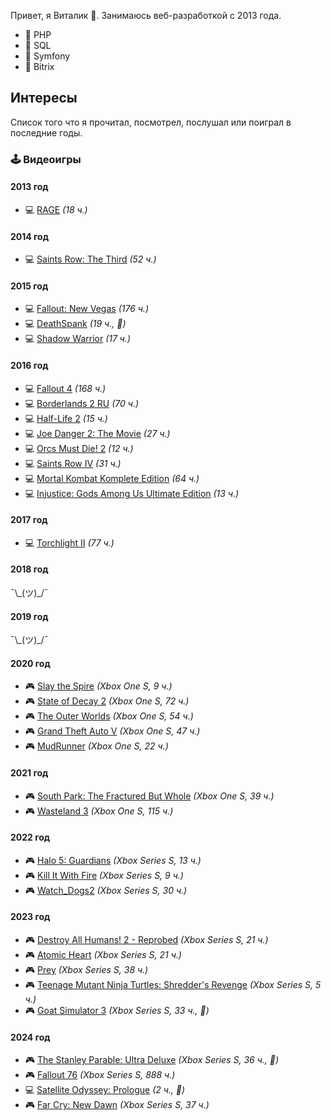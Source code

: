 Привет, я Виталик 🖖. Занимаюсь веб-разработкой с 2013 года.
* 🐘 PHP
* 🐬 SQL
* 🎻 Symfony
* 🦫 Bitrix

## Интересы
Список того что я прочитал, посмотрел, послушал или поиграл в последние годы.

### 🕹️ Видеоигры

#### 2013 год
* 💻 [RAGE](https://store.steampowered.com/app/9200/RAGE/) _(18 ч.)_

#### 2014 год
* 💻 [Saints Row: The Third](https://store.steampowered.com/app/55230/Saints_Row_The_Third/) _(52 ч.)_

#### 2015 год
* 💻 [Fallout: New Vegas](https://store.steampowered.com/app/22490/Fallout_New_Vegas/) _(176 ч.)_
* 💻 [DeathSpank](https://store.steampowered.com/app/18040/DeathSpank/) _(19 ч., 🥇)_
* 💻 [Shadow Warrior](https://store.steampowered.com/app/233130/Shadow_Warrior/) _(17 ч.)_

#### 2016 год
* 💻 [Fallout 4](https://store.steampowered.com/app/377160/Fallout_4/) _(168 ч.)_
* 💻 [Borderlands 2 RU](https://store.steampowered.com/app/49520/Borderlands_2/) _(70 ч.)_
* 💻 [Half-Life 2](https://store.steampowered.com/app/220/HalfLife_2/) _(15 ч.)_
* 💻 [Joe Danger 2: The Movie](https://store.steampowered.com/app/242110/Joe_Danger_2_The_Movie/) _(27 ч.)_
* 💻 [Orcs Must Die! 2](https://store.steampowered.com/app/201790/Orcs_Must_Die_2/) _(12 ч.)_
* 💻 [Saints Row IV](https://store.steampowered.com/app/206420/Saints_Row_IV/) _(31 ч.)_
* 💻 [Mortal Kombat Komplete Edition](https://store.steampowered.com/app/237110/Mortal_Kombat_Komplete_Edition/) _(64 ч.)_
* 💻 [Injustice: Gods Among Us Ultimate Edition](https://store.steampowered.com/app/242700/Injustice_Gods_Among_Us_Ultimate_Edition/) _(13 ч.)_

#### 2017 год
* 💻 [Torchlight II](https://store.steampowered.com/app/200710/Torchlight_II/) _(77 ч.)_

#### 2018 год
¯\\\_(ツ)_/¯

#### 2019 год
¯\\\_(ツ)_/¯

#### 2020 год
* 🎮 [Slay the Spire](https://store.steampowered.com/app/646570/Slay_the_Spire/) _(Xbox One S, 9 ч.)_
* 🎮 [State of Decay 2](https://store.steampowered.com/app/495420/State_of_Decay_2/) _(Xbox One S, 72 ч.)_
* 🎮 [The Outer Worlds](https://store.steampowered.com/app/578650/The_Outer_Worlds/) _(Xbox One S, 54 ч.)_
* 🎮 [Grand Theft Auto V](https://store.steampowered.com/app/271590/Grand_Theft_Auto_V/) _(Xbox One S, 47 ч.)_
* 🎮 [MudRunner](https://store.steampowered.com/app/675010/MudRunner/) _(Xbox One S, 22 ч.)_

#### 2021 год
* 🎮 [South Park: The Fractured But Whole](https://store.steampowered.com/app/488790/South_Park_The_Fractured_But_Whole/) _(Xbox One S, 39 ч.)_
* 🎮 [Wasteland 3](https://store.steampowered.com/app/719040/Wasteland_3/) _(Xbox One S, 115 ч.)_

#### 2022 год
* 🎮 [Halo 5: Guardians](https://www.xbox.com/ru-RU/games/store/halo-5-guardians/BRRC2BP0G9P0/0001) _(Xbox Series S, 13 ч.)_
* 🎮 [Kill It With Fire](https://store.steampowered.com/app/1179210/Kill_It_With_Fire/) _(Xbox Series S, 9 ч.)_
* 🎮 [Watch_Dogs2](https://store.steampowered.com/app/447040/Watch_Dogs_2/) _(Xbox Series S, 30 ч.)_

#### 2023 год
* 🎮 [Destroy All Humans! 2 - Reprobed](https://store.steampowered.com/app/1266700/Destroy_All_Humans_2__Reprobed/) _(Xbox Series S, 21 ч.)_
* 🎮 [Atomic Heart](https://www.xbox.com/ru-RU/games/store/atomic-heart/9p731z4bbct3) _(Xbox Series S, 21 ч.)_
* 🎮 [Prey](https://store.steampowered.com/app/480490/Prey/) _(Xbox Series S, 38 ч.)_
* 🎮 [Teenage Mutant Ninja Turtles: Shredder's Revenge](https://store.steampowered.com/app/1361510/Teenage_Mutant_Ninja_Turtles_Shredders_Revenge/) _(Xbox Series S, 5 ч.)_
* 🎮 [Goat Simulator 3](https://store.steampowered.com/app/850190/Goat_Simulator_3/) _(Xbox Series S, 33 ч., 🥇)_

#### 2024 год
* 🎮 [The Stanley Parable: Ultra Deluxe](https://store.steampowered.com/app/1703340/The_Stanley_Parable_Ultra_Deluxe/) _(Xbox Series S, 36 ч., 🥇)_
* 🎮 [Fallout 76](https://store.steampowered.com/app/1151340/Fallout_76/) _(Xbox Series S, 888 ч.)_
* 💻 [Satellite Odyssey: Prologue](https://store.steampowered.com/app/2579270/Satellite_Odyssey_Prologue/) _(2 ч., 🥇)_
* 🎮 [Far Cry: New Dawn](https://store.steampowered.com/app/939960/Far_Cry_New_Dawn/) _(Xbox Series S, 37 ч.)_
